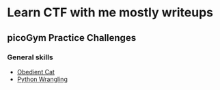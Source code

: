 # Learn CTF with me mostly writeups
## picoGym Practice Challenges
### General skills
* [Obedient Cat](/picoCTF/Obedient_cat/)
* [Python Wrangling](/picoCTF/PthonWarngling/)